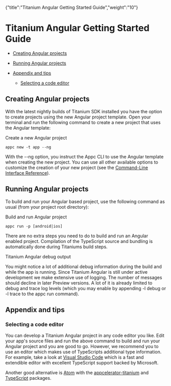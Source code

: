 {"title":"Titanium Angular Getting Started Guide","weight":"10"} 

# Titanium Angular Getting Started Guide

*   [Creating Angular projects](#CreatingAngularprojects)
    
*   [Running Angular projects](#RunningAngularprojects)
    
*   [Appendix and tips](#Appendixandtips)
    
    *   [Selecting a code editor](#Selectingacodeeditor)
        

## Creating Angular projects

With the latest nightly builds of Titanium SDK installed you have the option to create projects using the new Angular project template. Open your terminal and run the following command to create a new project that uses the Angular template:

Create a new Angular project

`appc new -t app --ng`

With the \--ng option, you instruct the Appc CLI to use the Angular template when creating the new project. You can use all other available options to customize the creation of your new project (see the [Command-Line Interface Reference](/docs/appc/Appcelerator_CLI/Appcelerator_CLI_How-tos/Appcelerator_Command-Line_Interface_Reference/#LineInterfaceReference-New)).

## Running Angular projects

To build and run your Angular based project, use the following command as usual (from your project root directory):

Build and run Angular project

`appc run -p [android|ios]`

There are no extra steps you need to do to build and run an Angular enabled project. Compilation of the TypeScript source and bundling is automatically done during Titaniums build steps.

Titanium Angular debug output

You might notice a lot of additional debug information during the build and while the app is running. Since Titanium Angular is still under active development we make extensive use of logging. The number of messages should decline in later Preview versions. A lot of it is already limited to debug and trace log levels (which you may enable by appending \-l debug or \-l trace to the appc run command).

## Appendix and tips

### Selecting a code editor

You can develop a Titanium Angular project in any code editor you like. Edit your app's source files and run the above command to build and run your Angular project and you are good to go. However, we recommend you to use an editor which makes use of TypeScripts additional type information. For example, take a look at [Visual Studio Code](https://code.visualstudio.com/) which is a fast and extendible editor with excellent TypeScript support backed by Microsoft.

Another good alternative is [Atom](https://atom.io/) with the [appcelerator-titanium](https://atom.io/packages/appcelerator-titanium) and [TypeScript](https://atom.io/packages/atom-typescript) packages.